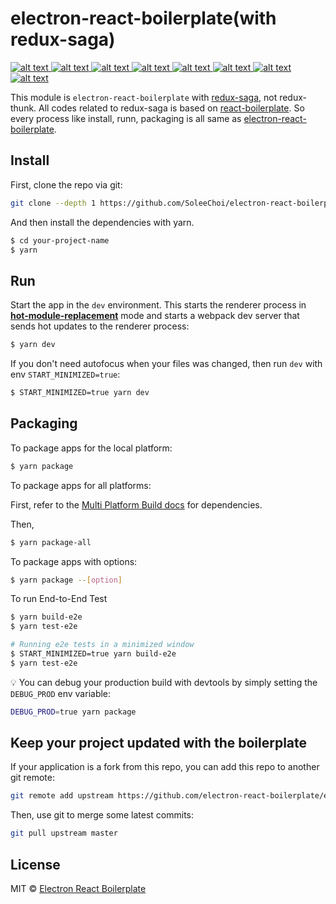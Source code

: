 # electron-react-boilerplate(with redux-saga)

[ ![alt text](https://img.shields.io/badge/redux--saga-v0.16.2-orange.svg?longCache=true&style=flat-square) ](https://github.com/redux-saga/redux-saga)
[ ![alt text](https://img.shields.io/badge/reselect-v4.0.0-yellow.svg?longCache=true&style=flat-square) ](https://github.com/reduxjs/reselect)
[ ![alt text](https://img.shields.io/badge/redux--immutable-v4.0.0-yellowgreen.svg?longCache=true&style=flat-square) ](https://github.com/gajus/redux-immutable)
[ ![alt text](https://img.shields.io/badge/immutable-v4.0.0--rc.12-green.svg?longCache=true&style=flat-square) ](https://github.com/facebook/immutable-js)
[ ![alt text](https://img.shields.io/badge/lodash-v4.17.11-brightgreen.svg?longCache=true&style=flat-square) ](https://github.com/lodash/lodash)
[ ![alt text](https://img.shields.io/badge/invariant-v2.2.4-blue.svg?longCache=true&style=flat-square) ](https://github.com/zertosh/invariant)
[ ![alt text](https://img.shields.io/badge/hoist--non--react--statics-v3.1.0-lightgrey.svg?longCache=true&style=flat-square) ](https://github.com/mridgway/hoist-non-react-statics)
[ ![alt text](https://img.shields.io/badge/prop--types-v15.6.2-333333.svg?longCache=true&style=flat-square) ](https://github.com/facebook/prop-types)

This module is `electron-react-boilerplate` with [redux-saga](https://github.com/redux-saga/redux-saga), not redux-thunk. All codes related to redux-saga is based on [react-boilerplate](https://github.com/react-boilerplate/react-boilerplate). So every process like install, runn, packaging is all same as [electron-react-boilerplate](https://github.com/electron-react-boilerplate/electron-react-boilerplate).

## Install

First, clone the repo via git:

```bash
git clone --depth 1 https://github.com/SoleeChoi/electron-react-boilerplate.git your-project-name
```

And then install the dependencies with yarn.

```bash
$ cd your-project-name
$ yarn
```

## Run

Start the app in the `dev` environment. This starts the renderer process in [**hot-module-replacement**](https://webpack.js.org/guides/hmr-react/) mode and starts a webpack dev server that sends hot updates to the renderer process:

```bash
$ yarn dev
```

If you don't need autofocus when your files was changed, then run `dev` with env `START_MINIMIZED=true`:

```bash
$ START_MINIMIZED=true yarn dev
```

## Packaging

To package apps for the local platform:

```bash
$ yarn package
```

To package apps for all platforms:

First, refer to the [Multi Platform Build docs](https://www.electron.build/multi-platform-build) for dependencies.

Then,

```bash
$ yarn package-all
```

To package apps with options:

```bash
$ yarn package --[option]
```

To run End-to-End Test

```bash
$ yarn build-e2e
$ yarn test-e2e

# Running e2e tests in a minimized window
$ START_MINIMIZED=true yarn build-e2e
$ yarn test-e2e
```

:bulb: You can debug your production build with devtools by simply setting the `DEBUG_PROD` env variable:

```bash
DEBUG_PROD=true yarn package
```

## Keep your project updated with the boilerplate

If your application is a fork from this repo, you can add this repo to another git remote:

```sh
git remote add upstream https://github.com/electron-react-boilerplate/electron-react-boilerplate.git
```

Then, use git to merge some latest commits:

```sh
git pull upstream master
```

## License

MIT © [Electron React Boilerplate](https://github.com/electron-react-boilerplate)
